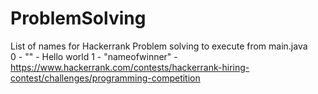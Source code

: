 # ProblemSolving

List of names for Hackerrank Problem solving to execute from main.java</br>
0 - "" - Hello world</bn>
1 - "nameofwinner" - https://www.hackerrank.com/contests/hackerrank-hiring-contest/challenges/programming-competition

